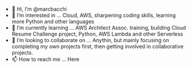 - 👋 Hi, I’m @marcbacchi
- 👀 I’m interested in ...
  Cloud, AWS, sharpening coding skills, learning more Python and other languages 
- 🌱 I’m currently learning ...
  AWS Architect Assoc. training, building Cloud Resume Challenge project, Python, AWS Lambda and other Serverless
- 💞️ I’m looking to collaborate on ...
  Anythin, but mainly focusing on completing my own projects first, then getting involved in collaborative projects.
- 📫 How to reach me ...
  Here

<!---
marcbacchi/marcbacchi is a ✨ special ✨ repository because its `README.md` (this file) appears on your GitHub profile.
You can click the Preview link to take a look at your changes.
--->
